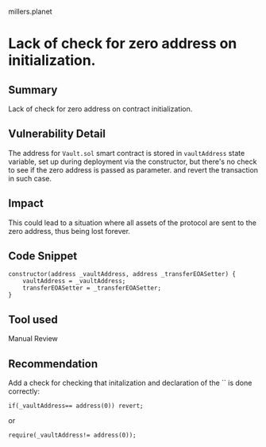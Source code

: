 millers.planet
# Lack of check for zero address on initialization.

## Summary

Lack of check for zero address on contract initialization.

## Vulnerability Detail

The address for `Vault.sol` smart contract is stored in `vaultAddress` state variable, set up during deployment via the constructor, but there's no check to see if the zero address is passed as parameter. and revert the transaction in such case.

## Impact

This could lead to a situation where all assets of the protocol are sent to the zero address, thus being lost forever.

## Code Snippet

```
constructor(address _vaultAddress, address _transferEOASetter) {
    vaultAddress = _vaultAddress;
    transferEOASetter = _transferEOASetter;
} 
```

## Tool used

Manual Review

## Recommendation

Add a check for checking that initalization and declaration of the `` is done correctly:

`if(_vaultAddress== address(0)) revert;`

or 

`require(_vaultAddress!= address(0));`